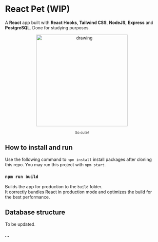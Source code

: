 # React Pet (WIP)

A **React** app built with **React Hooks**, **Tailwind CSS**, **NodeJS**, **Express** and **PostgreSQL**. Done for studying purposes.

<center>
<img src="https://images.unsplash.com/photo-1611695267521-9891f56679a1?ixid=MnwxMjA3fDB8MHxwaG90by1wYWdlfHx8fGVufDB8fHx8&ixlib=rb-1.2.1&auto=format&fit=crop&w=300&q=80" alt="drawing" width="300"/>

<sup>So cute!</sup>

</center>

## How to install and run

Use the following command to `npm install` install packages after cloning this repo. You may run this project with `npm start`.

### `npm run build`

Builds the app for production to the `build` folder.\
It correctly bundles React in production mode and optimizes the build for the best performance.

## Database structure

To be updated.

##### ...
